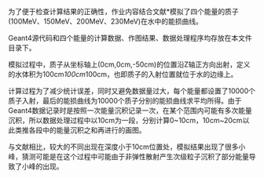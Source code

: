 为了便于检查计算结果的正确性，作业内容结合文献*模拟了四个能量的质子(100MeV、150MeV、200MeV、230MeV)在水中的能损曲线。

Geant4源代码和四个能量的计算数据、作图结果、数据处理程序均存放在本文件目录下。

模拟过程中，质子从坐标轴上(0cm,0cm,-50cm)的位置沿Z轴正方向出射，定义的水体积为100cm*100cm*100cm，也即质子的入射位置就位于水的边缘上。

计算过程为了减少统计误差，同时又避免数据量过大，每个能量都设置了10000个质子入射，最后的能损曲线为10000个质子分别的能损曲线求平均所得。由于Geant4数据记录时是按照一次能量沉积记录一次，在某个范围内可能有多次能量沉积，所以数据处理过程中以10cm为一段，分别计算0~10cm，10cm~20cm以此类推各段中的能量沉积之和再进行的画图。
    
与文献相比，较大的不同出现在深度小于10cm位置处，模拟结果出现了很多小峰，猜测可能是在这个过程中可能由于非弹性散射产生次级粒子沉积了部分能量导致了小峰的出现。
